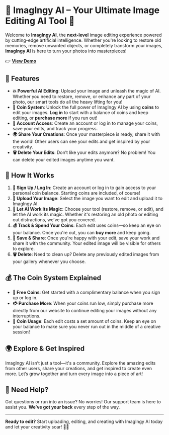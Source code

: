 # 🎨 **ImagIngy AI** – Your Ultimate Image Editing AI Tool 🚀

Welcome to **ImagIngy AI**, the **next-level** image editing experience powered by cutting-edge artificial intelligence. Whether you're looking to restore old memories, remove unwanted objects, or completely transform your images, **ImagIngy AI** is here to turn your photos into masterpieces!

👉 [**View Demo**](https://imginify-ai.vercel.app/)

## 🌟 **Features**

- **💥 Powerful AI Editing**: Upload your image and unleash the magic of AI. Whether you need to restore, remove, or enhance any part of your photo, our smart tools do all the heavy lifting for you!
- **💎 Coin System**: Unlock the full power of ImagIngy AI by using **coins** to edit your images. **Log in** to start with a balance of coins and keep editing, or **purchase more** if you run out!
- **🔑 Account Access**: Create an account or log in to manage your coins, save your edits, and track your progress.
- **🌍 Share Your Creations**: Once your masterpiece is ready, share it with the world! Other users can see your edits and get inspired by your creativity.
- **🗑️ Delete Your Edits**: Don’t like your edits anymore? No problem! You can delete your edited images anytime you want.

## 🚀 **How It Works**

1. **📝 Sign Up / Log In**: Create an account or log in to gain access to your personal coin balance. Starting coins are included, of course! 
2. **📸 Upload Your Image**: Select the image you want to edit and upload it to ImagIngy AI.
3. **🤖 Let AI Work Its Magic**: Choose your tool (restore, remove, or edit), and let the AI work its magic. Whether it's restoring an old photo or editing out distractions, we’ve got you covered.
4. **💰 Track & Spend Your Coins**: Each edit uses coins—so keep an eye on your balance. Once you're out, you can **buy more** and keep going.
5. **💾 Save & Share**: Once you're happy with your edit, save your work and share it with the community. Your edited image will be visible for others to explore.
6. **🗑️ Delete**: Need to clean up? Delete any previously edited images from your gallery whenever you choose.

## 💰 **The Coin System Explained**

- **🎁 Free Coins**: Get started with a complimentary balance when you sign up or log in.
- **💳 Purchase More**: When your coins run low, simply purchase more directly from our website to continue editing your images without any interruptions.
- **🎯 Coin Usage**: Each edit costs a set amount of coins. Keep an eye on your balance to make sure you never run out in the middle of a creative session!

## 🌍 **Explore & Get Inspired**

ImagIngy AI isn’t just a tool—it's a community. Explore the amazing edits from other users, share your creations, and get inspired to create even more. Let’s grow together and turn every image into a piece of art!

## 🎯 **Need Help?**

Got questions or run into an issue? No worries! Our support team is here to assist you. **We’ve got your back** every step of the way.

---

**Ready to edit?** Start uploading, editing, and creating with ImagIngy AI today and let your creativity soar! 🌈✨
